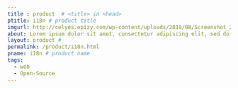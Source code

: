```yaml
---
title : product  # <title> in <head>
ptitle: i18n # product title
imgurl: http://celyes.epizy.com/wp-content/uploads/2019/08/Screenshot_2019-08-14-i18n-750x450.png
about: Lorem ipsum dolor sit amet, consectetur adipiscing elit, sed do eiusmod tempor incididunt ut labore et dolore magna aliqua. Ut enim ad minim veniam, quis nostrud exercitation ullamco laboris nisi ut aliquip ex ea commodo consequat. Duis aute irure dolor in reprehenderit in voluptate velit esse cillum dolore eu fugiat nulla pariatur. Excepteur sint occaecat cupidatat non proident, sunt in culpa qui officia deserunt mollit anim id est laborum.
layout: product # 
permalink: /product/i18n.html
pname: i18n # product name 
tags:
  - web
  - Open-Source
---
```


